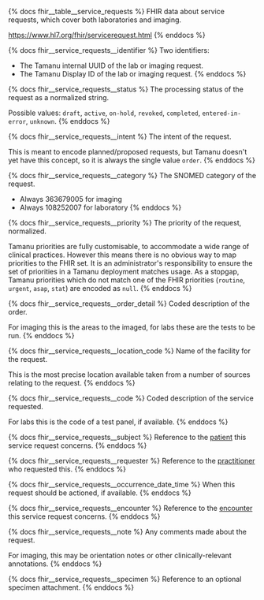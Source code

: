 {% docs fhir__table__service_requests %}
FHIR data about service requests, which cover both laboratories and imaging.

<https://www.hl7.org/fhir/servicerequest.html>
{% enddocs %}

{% docs fhir__service_requests__identifier %}
Two identifiers:

- The Tamanu internal UUID of the lab or imaging request.
- The Tamanu Display ID of the lab or imaging request.
{% enddocs %}

{% docs fhir__service_requests__status %}
The processing status of the request as a normalized string.

Possible values: `draft`, `active`, `on-hold`, `revoked`, `completed`, `entered-in-error`, `unknown`.
{% enddocs %}

{% docs fhir__service_requests__intent %}
The intent of the request.

This is meant to encode planned/proposed requests, but Tamanu doesn't yet have this concept, so it
is always the single value `order`.
{% enddocs %}

{% docs fhir__service_requests__category %}
The SNOMED category of the request.

- Always 363679005 for imaging
- Always 108252007 for laboratory
{% enddocs %}

{% docs fhir__service_requests__priority %}
The priority of the request, normalized.

Tamanu priorities are fully customisable, to accommodate a wide range of clinical practices.
However this means there is no obvious way to map priorities to the FHIR set. It is an
administrator's responsibility to ensure the set of priorities in a Tamanu deployment matches usage.
As a stopgap, Tamanu priorities which do not match one of the FHIR priorities (`routine`, `urgent`,
`asap`, `stat`) are encoded as `null`.
{% enddocs %}

{% docs fhir__service_requests__order_detail %}
Coded description of the order.

For imaging this is the areas to the imaged, for labs these are the tests to be run.
{% enddocs %}

{% docs fhir__service_requests__location_code %}
Name of the facility for the request.

This is the most precise location available taken from a number of sources relating to the request.
{% enddocs %}

{% docs fhir__service_requests__code %}
Coded description of the service requested.

For labs this is the code of a test panel, if available.
{% enddocs %}

{% docs fhir__service_requests__subject %}
Reference to the [patient](#!/source/source.tamanu.fhir__tamanu.patients) this service request
concerns.
{% enddocs %}

{% docs fhir__service_requests__requester %}
Reference to the [practitioner](#!/source/source.tamanu.fhir__tamanu.practitioners) who requested
this.
{% enddocs %}

{% docs fhir__service_requests__occurrence_date_time %}
When this request should be actioned, if available.
{% enddocs %}

{% docs fhir__service_requests__encounter %}
Reference to the [encounter](#!/source/source.tamanu.fhir__tamanu.encounters) this service request
concerns.
{% enddocs %}

{% docs fhir__service_requests__note %}
Any comments made about the request.

For imaging, this may be orientation notes or other clinically-relevant annotations.
{% enddocs %}

{% docs fhir__service_requests__specimen %}
Reference to an optional specimen attachment.
{% enddocs %}
